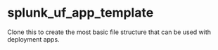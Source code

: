 # splunk_uf_app_template

Clone this to create the most basic file structure that can be used with deployment apps.

